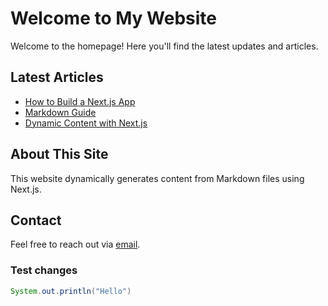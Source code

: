 # Welcome to My Website

Welcome to the homepage! Here you'll find the latest updates and articles.

## Latest Articles

-   [How to Build a Next.js App](nextjs.org)
-   [Markdown Guide](./articles/markdown-guide.md)
-   [Dynamic Content with Next.js](./articles/dynamic-content-nextjs.md)

## About This Site

This website dynamically generates content from Markdown files using Next.js.

## Contact

Feel free to reach out via [email](mailto:pushan.sahanaganesh@gmail.com).

### Test changes

```java
System.out.println("Hello")
```
